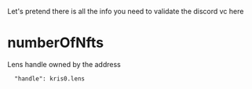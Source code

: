 Let's pretend there is all the info you need to validate the discord vc here

# numberOfNfts

Lens handle owned by the address

```
  "handle": kris0.lens
```
